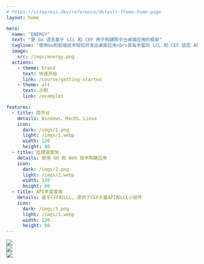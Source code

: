 ```yaml
---
# https://vitepress.dev/reference/default-theme-home-page
layout: home

hero:
  name: "ENERGY"
  text: "是 Go 语言基于 LCL 和 CEF 用于构建跨平台桌面应用的框架"
  tagline: "使用Go和前端技术轻松开发出桌面应用<br>具有丰富的 LCL 和 CEF 底层 API"
  image:
    src: /imgs/energy.png
  actions:
    - theme: brand
      text: 快速开始
      link: /course/getting-started
    - theme: alt
      text: 示例
      link: /examples

features:
  - title: 跨平台
    details: Windows、MacOS、Linux
    icon: 
      dark: /imgs/1.png
      light: /imgs/1.webp
      width: 120
      height: 80
  - title: 处理速度快
    details: 使用 GO 和 Web 技术构建应用
    icon:
      dark: /imgs/2.png
      light: /imgs/2.webp
      width: 120
      height: 80
  - title: API丰富度强
    details: 基于CEF和LCL, 提供了CEF大量API和LCL小部件
    icon:
      dark: /imgs/3.png
      light: /imgs/3.webp
      width: 120
      height: 80
---
```


<div class="banner">
    <div class="item">
        <img src="/imgs/banner/sys-dialog.webp">
    </div>
    <div class="item">
        <img src="/imgs/banner/sys-dialog-mac.webp">
    </div>
    <div class="item">
        <img src="/imgs/banner/sys-menu.webp">
    </div>
</div>
